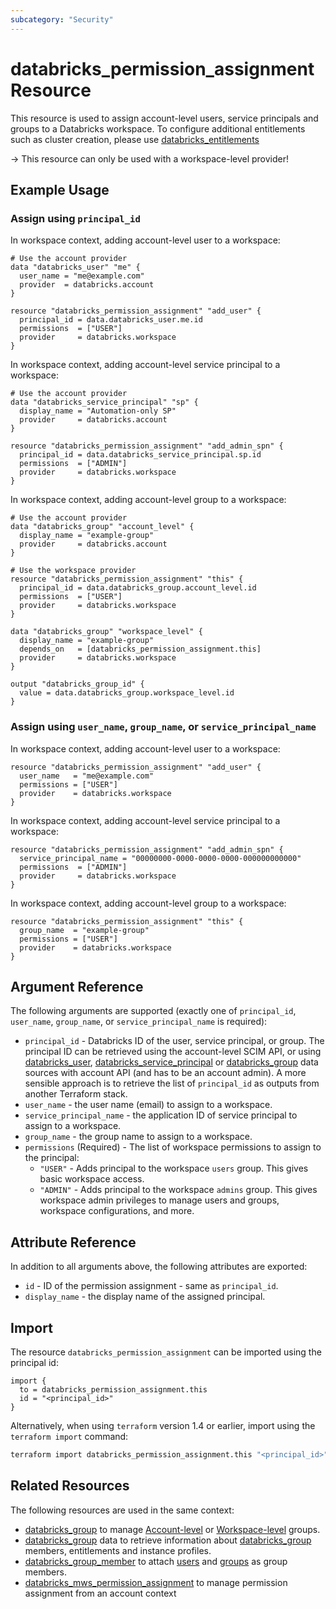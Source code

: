 ```yaml
---
subcategory: "Security"
---
```

# databricks_permission_assignment Resource

This resource is used to assign account-level users, service principals and groups to a Databricks workspace. To configure additional entitlements such as cluster creation, please use [databricks_entitlements](entitlements.md)

-> This resource can only be used with a workspace-level provider!

## Example Usage

### Assign using `principal_id`

In workspace context, adding account-level user to a workspace:

```hcl
# Use the account provider
data "databricks_user" "me" {
  user_name = "me@example.com"
  provider  = databricks.account
}

resource "databricks_permission_assignment" "add_user" {
  principal_id = data.databricks_user.me.id
  permissions  = ["USER"]
  provider     = databricks.workspace
}
```

In workspace context, adding account-level service principal to a workspace:

```hcl
# Use the account provider
data "databricks_service_principal" "sp" {
  display_name = "Automation-only SP"
  provider     = databricks.account
}

resource "databricks_permission_assignment" "add_admin_spn" {
  principal_id = data.databricks_service_principal.sp.id
  permissions  = ["ADMIN"]
  provider     = databricks.workspace
}
```

In workspace context, adding account-level group to a workspace:

```hcl
# Use the account provider
data "databricks_group" "account_level" {
  display_name = "example-group"
  provider     = databricks.account
}

# Use the workspace provider
resource "databricks_permission_assignment" "this" {
  principal_id = data.databricks_group.account_level.id
  permissions  = ["USER"]
  provider     = databricks.workspace
}

data "databricks_group" "workspace_level" {
  display_name = "example-group"
  depends_on   = [databricks_permission_assignment.this]
  provider     = databricks.workspace
}

output "databricks_group_id" {
  value = data.databricks_group.workspace_level.id
}
```

### Assign using `user_name`, `group_name`, or `service_principal_name`

In workspace context, adding account-level user to a workspace:

```hcl
resource "databricks_permission_assignment" "add_user" {
  user_name   = "me@example.com"
  permissions = ["USER"]
  provider    = databricks.workspace
}
```

In workspace context, adding account-level service principal to a workspace:

```hcl
resource "databricks_permission_assignment" "add_admin_spn" {
  service_principal_name = "00000000-0000-0000-0000-000000000000"
  permissions  = ["ADMIN"]
  provider     = databricks.workspace
}
```

In workspace context, adding account-level group to a workspace:

```hcl
resource "databricks_permission_assignment" "this" {
  group_name  = "example-group"
  permissions = ["USER"]
  provider    = databricks.workspace
}
```

## Argument Reference

The following arguments are supported (exactly one of `principal_id`, `user_name`, `group_name`, or `service_principal_name` is required):

* `principal_id` - Databricks ID of the user, service principal, or group. The principal ID can be retrieved using the account-level SCIM API, or using [databricks_user](../data-sources/user.md), [databricks_service_principal](../data-sources/service_principal.md) or [databricks_group](../data-sources/group.md) data sources with account API (and has to be an account admin). A more sensible approach is to retrieve the list of `principal_id` as outputs from another Terraform stack.
* `user_name` - the user name (email) to assign to a workspace.
* `service_principal_name` - the application ID of service principal to assign to a workspace.
* `group_name` - the group name to assign to a workspace.
* `permissions` (Required) - The list of workspace permissions to assign to the principal:
  * `"USER"` - Adds principal to the workspace `users` group. This gives basic workspace access.
  * `"ADMIN"` - Adds principal to the workspace `admins` group. This gives workspace admin privileges to manage users and groups, workspace configurations, and more.

## Attribute Reference

In addition to all arguments above, the following attributes are exported:

* `id` - ID of the permission assignment - same as `principal_id`.
* `display_name` - the display name of the assigned principal.

## Import

The resource `databricks_permission_assignment` can be imported using the principal id:

```hcl
import {
  to = databricks_permission_assignment.this
  id = "<principal_id>"
}
```

Alternatively, when using `terraform` version 1.4 or earlier, import using the `terraform import` command:

```bash
terraform import databricks_permission_assignment.this "<principal_id>"
```

## Related Resources

The following resources are used in the same context:

* [databricks_group](group.md) to manage [Account-level](https://docs.databricks.com/aws/en/admin/users-groups/groups) or [Workspace-level](https://docs.databricks.com/aws/en/admin/users-groups/workspace-local-groups) groups.
* [databricks_group](../data-sources/group.md) data to retrieve information about [databricks_group](group.md) members, entitlements and instance profiles.
* [databricks_group_member](group_member.md) to attach [users](user.md) and [groups](group.md) as group members.
* [databricks_mws_permission_assignment](mws_permission_assignment.md) to manage permission assignment from an account context
